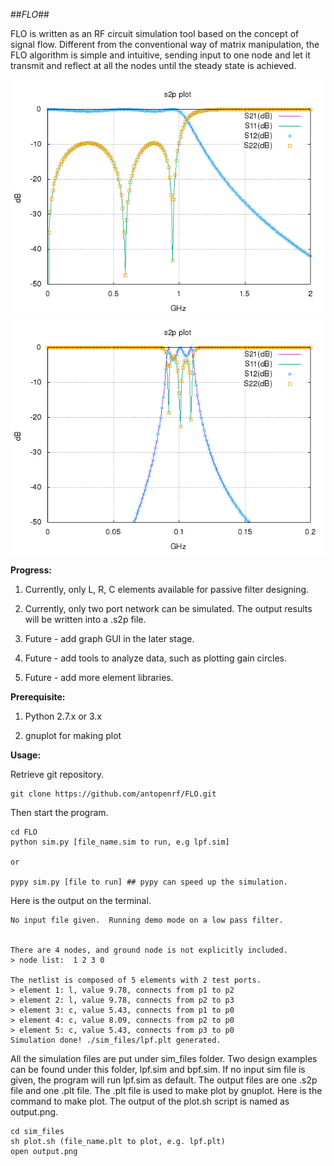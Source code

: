 ##*FLO*##

FLO is written as an RF circuit simulation tool based on the concept of signal flow.  Different from the conventional way of matrix manipulation, the FLO algorithm is simple and intuitive, sending input to one node and let it transmit and reflect at all the nodes until the steady state is achieved.  

![simulation of a LPF](/sim_files/lpf.png)
![simulation of a BPF](/sim_files/bpf.png)


**Progress:**

1. Currently, only L, R, C elements available for passive filter designing.

2. Currently, only two port network can be simulated.  The output results will be written into a .s2p file.

3. Future - add graph GUI in the later stage.

4. Future - add tools to analyze data, such as plotting gain circles.

5. Future - add more element libraries.


**Prerequisite:**

1. Python 2.7.x or 3.x

2. gnuplot for making plot


**Usage:**

Retrieve git repository.
```
git clone https://github.com/antopenrf/FLO.git
```

Then start the program.
```
cd FLO
python sim.py [file_name.sim to run, e.g lpf.sim]

or

pypy sim.py [file to run] ## pypy can speed up the simulation.
```

Here is the output on the terminal.
```
No input file given.  Running demo mode on a low pass filter.


There are 4 nodes, and ground node is not explicitly included.
> node list:  1 2 3 0

The netlist is composed of 5 elements with 2 test ports.
> element 1: l, value 9.78, connects from p1 to p2
> element 2: l, value 9.78, connects from p2 to p3
> element 3: c, value 5.43, connects from p1 to p0
> element 4: c, value 8.09, connects from p2 to p0
> element 5: c, value 5.43, connects from p3 to p0
Simulation done! ./sim_files/lpf.plt generated.

```

All the simulation files are put under sim_files folder.  Two design examples can be found under this folder, lpf.sim and bpf.sim.  If no input sim file is given, the program will run lpf.sim as default.  The output files are one .s2p file and one .plt file.  The .plt file is used to make plot by gnuplot.  Here is the command to make plot.  The output of the plot.sh script is named as output.png.
```
cd sim_files
sh plot.sh (file_name.plt to plot, e.g. lpf.plt)
open output.png
```



